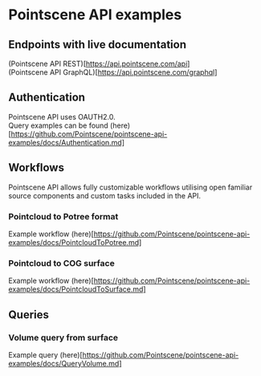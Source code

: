 # Pointscene API examples
## Endpoints with live documentation
(Pointscene API REST)[https://api.pointscene.com/api]   
(Pointscene API GraphQL)[https://api.pointscene.com/graphql]   

## Authentication
Pointscene API uses OAUTH2.0.   
Query examples can be found (here)[https://github.com/Pointscene/pointscene-api-examples/docs/Authentication.md]

## Workflows
Pointscene API allows fully customizable workflows utilising open familiar source components and custom tasks included in the API.   

### Pointcloud to Potree format
Example workflow (here)[https://github.com/Pointscene/pointscene-api-examples/docs/PointcloudToPotree.md]   

### Pointcloud to COG surface
Example workflow (here)[https://github.com/Pointscene/pointscene-api-examples/docs/PointcloudToSurface.md]   

## Queries
### Volume query from surface
Example query (here)[https://github.com/Pointscene/pointscene-api-examples/docs/QueryVolume.md]   
